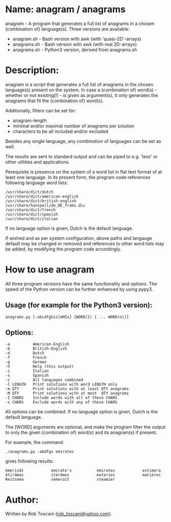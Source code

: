 # Name: anagram / anagrams
anagram - A program that generates a full list of anagrams in a chosen (combination of) language(s). Three versions are available:
- anagram.sh  - Bash version with awk (with 'quasi-2D'-arrays)
- anagrams.sh - Bash version with awk (with real 2D-arrays)
- anagrams.sh - Python3 version, derived from anagrams.sh

# Description:
anagram is a script that generates a full list of anagrams in the chosen language(s) present on the system.
In case a (combination of) word(s) - whether or not existing(!) - is given as argument(s),
it only generates the anagrams that fit the (combination of) word(s). 

Additionally, filters can be set for:
- anagram-length
- minimal and/or maximal number of anagrams per solution
- characters to be all included and/or excluded

Besides any single language, any *combination* of languages can be set as well.

The results are sent to standard output and can be piped to e.g. 'less' or other utilities and applications.

Perequisite is presence on the system of a word list in flat text format of at least one language.
In its present form, the program code references following language word lists: 

	/usr/share/dict/dutch
	/usr/share/dict/american-english
	/usr/share/dict/british-english
	/usr/share/hunspell/de_DE_frami.dic
	/usr/share/dict/french
	/usr/share/dict/spanish
	/usr/share/dict/italian

If no language option is given, Dutch is the default language.

If wished and as per system configuration, above paths and langauge default may be changed or removed and references to other word lists may be added, by modifying the program code accordingly.

# How to use anagram

All three program versions have the same functionality and options.
The speed of the Python version can be further enhanced by using pypy3.

## Usage (for example for the Python3 version):

	anagrams.py [-abcdfghislmMIx] [WORD(1) [ ... WORD(n)]]

## Options:
	-a          American-English
	-b          British-English
	-d          Dutch
	-f          French
	-g          German
	-h          Help (this output)
	-i          Italian
	-s          Spanish
	-c          All languages combined
	-l LENGTH   Print solutions with word LENGTH only
	-m QTY      Print solutions with at least QTY anagrams
	-M QTY      Print solutions with at most  QTY anagrams
	-I CHARS    Include words with all of these CHARS
	-x CHARS    Exclude words with any of these CHARS

All options can be combined. If no language option is given, Dutch is the default language.

The [WORD] arguments are optional, and make the program filter the output to only the given (combination of) word(s) and its anagram(s) if present.

For example, the command:

	./anagrams.py -abdfgs emirates

gives following results:

	émerisât            emirate's           emirates            estimera            étirâmes            itérâmes            materies            matières            Reitsema            sèmerait            steamier 

# Author:
Written by Rob Toscani (rob_toscani@yahoo.com).
